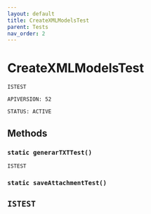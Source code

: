 ```yaml
---
layout: default
title: CreateXMLModelsTest
parent: Tests
nav_order: 2
---
```


# CreateXMLModelsTest

`ISTEST`

`APIVERSION: 52`

`STATUS: ACTIVE`

## Methods

### `static generarTXTTest()`

`ISTEST`

### `static saveAttachmentTest()`

## `ISTEST`

